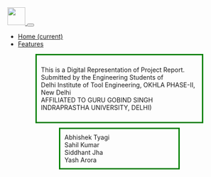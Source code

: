 <html>
<link rel="stylesheet" href="https://cdn.jsdelivr.net/npm/bootstrap@4.5.3/dist/css/bootstrap.min.css" integrity="sha384-TX8t27EcRE3e/ihU7zmQxVncDAy5uIKz4rEkgIXeMed4M0jlfIDPvg6uqKI2xXr2" crossorigin="anonymous">
<title>Vaeg - The Drone</title>
<head>

<style type="text/css">
.center {
  margin: auto;
  width: 70%;
  border: 3px solid green;
  padding: 10px;
}

.centerp {
  margin: auto;
  width: 70%;
  border: 0px solid green;
  padding: 10px;
}

</style>


</head>
<body>
<nav class="navbar navbar-expand-lg navbar-light bg-light">
  <a class="navbar-brand" href="#">
    <img src="![image](https://user-images.githubusercontent.com/69808325/126539102-07618342-47e6-4ec3-80f1-0a40d4e027a2.png)" width="40" height="40" alt="">
  </a>
  <a class="navbar-brand" href="#"></a>
  <button class="navbar-toggler" type="button" data-toggle="collapse" data-target="#navbarSupportedContent" aria-controls="navbarSupportedContent" aria-expanded="false" aria-label="Toggle navigation">
    <span class="navbar-toggler-icon"></span>
  </button>

  <div class="collapse navbar-collapse" id="navbarSupportedContent">
    <ul class="navbar-nav mr-auto">
      <li class="nav-item active">
        <a class="nav-link" href="#">Home <span class="sr-only">(current)</span></a>
      </li>
      <li class="nav-item">
        <a class="nav-link" href="#">Features</a>
      </li>
    </ul>
  </div>
</nav>


<div class="center">
  <p>This is a Digital Representation of Project Report.<br>
  Submitted by the Engineering Students of<br>
  Delhi Institute of Tool Engineering, OKHLA PHASE-Ⅱ, New Delhi<br>
  AFFILIATED TO GURU GOBIND SINGH INDRAPRASTHA UNIVERSITY, DELHI)</p>
</div>

<div class="centerp">
  <p class="center">Abhishek Tyagi
  <br>Sahil Kumar
  <br>Siddhant Jha
  <br>Yash Arora</p>
</div>
</body>
</html>
